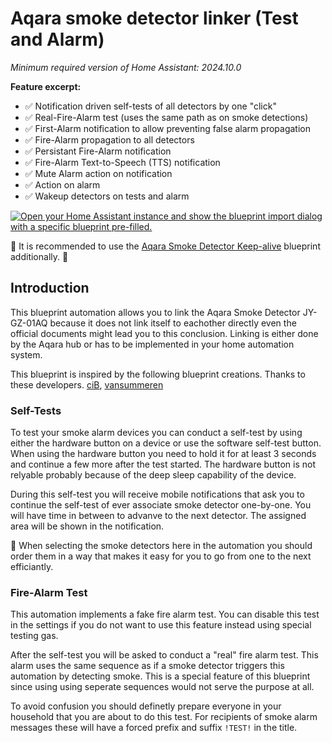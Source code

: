 # Aqara smoke detector linker (Test and Alarm)

*Minimum required version of Home Assistant: 2024.10.0*

**Feature excerpt:**

- ✅ Notification driven self-tests of all detectors by one "click"
- ✅ Real-Fire-Alarm test (uses the same path as on smoke detections)
- ✅ First-Alarm notification to allow preventing false alarm propagation
- ✅ Fire-Alarm propagation to all detectors
- ✅ Persistant Fire-Alarm notification
- ✅ Fire-Alarm Text-to-Speech (TTS) notification
- ✅ Mute Alarm action on notification
- ✅ Action on alarm
- ✅ Wakeup detectors on tests and alarm

[![Open your Home Assistant instance and show the blueprint import dialog with a specific blueprint pre-filled.](https://my.home-assistant.io/badges/blueprint_import.svg)](https://my.home-assistant.io/redirect/blueprint_import/?blueprint_url=https://github.com/dagobert/homeassistant-blueprints/blob/stable/automations/aqara-smoke-detector-linker/aqara-smoke_detector-linker-testandalarm.yaml)

🔺 It is recommended to use the [Aqara Smoke Detector Keep-alive](https://github.com/dagobert/homeassistant-blueprints/tree/stable/automations/aqara-smoke-detector-keepalive) blueprint additionally. 🔺

## Introduction

This blueprint automation allows you to link the Aqara Smoke Detector JY-GZ-01AQ because it does not link itself to eachother directly even the official documents might lead you to this conclusion. Linking is either done by the Aqara hub or has to be implemented in your home automation system.

This blueprint is inspired by the following blueprint creations. Thanks to these developers. [ciB](https://community.home-assistant.io/t/aqara-smoke-detector-linkage-alarm/517656), [vansummeren](https://community.home-assistant.io/t/aqara-smoke-detector-linkage-alarm-plus-optional-actions/750785)

### Self-Tests

To test your smoke alarm devices you can conduct a self-test by using either the hardware button on a device or use the software self-test button. When using the hardware button you need to hold it for at least 3 seconds and continue a few more after the test started. The hardware button is not relyable probably because of the deep sleep capability of the device.

During this self-test you will receive mobile notifications that ask you to continue the self-test of ever associate smoke detector one-by-one. You will have time in between to advanve to the next detector. The assigned area will be shown in the notification.

<strong>🔆</strong> When selecting the smoke detectors here in the automation you should order them in a way that makes it easy for you to go from one to the next efficiantly.


### Fire-Alarm Test

This automation implements a fake fire alarm test. You can disable this test in the settings if you do not want to use this feature instead using special testing gas.

After the self-test you will be asked to conduct a "real" fire alarm test. This alarm uses the same sequence as if a smoke detector triggers this automation by detecting smoke. This is a special feature of this blueprint since using using seperate sequences would not serve the purpose at all.

To avoid confusion you should definetly prepare everyone in your household that you are about to do this test. For recipients of smoke alarm messages these will have a forced prefix and suffix <code>!TEST!</code> in the title.